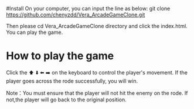 #Install
On your computer, you can input the line as below:
git clone https://github.com/chenyzdd/Vera_ArcadeGameClone.git

Then please cd Vera_ArcadeGameClone directory and click the index.html. You can play the game.

# How to play the game
Click the ⬆️ ⬇️ ⬅️ ➡️ on the keyboard to control the player's movement. 
If the player goes across the rode successfully, you will win.

Note：You must ensure that the player will not hit the enemy on the rode. If not,the player will go back to the original position.